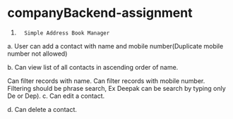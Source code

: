 # companyBackend-assignment

1.       Simple Address Book Manager 

 

a.       User can add a contact with name and mobile number(Duplicate mobile number not allowed)

b.      Can view list of all contacts in ascending order of name.

Can filter records with name.
Can filter records with mobile number.
Filtering should be phrase search, Ex Deepak can be search by typing only De or Dep).
c.       Can edit a contact.

d.      Can delete a contact.